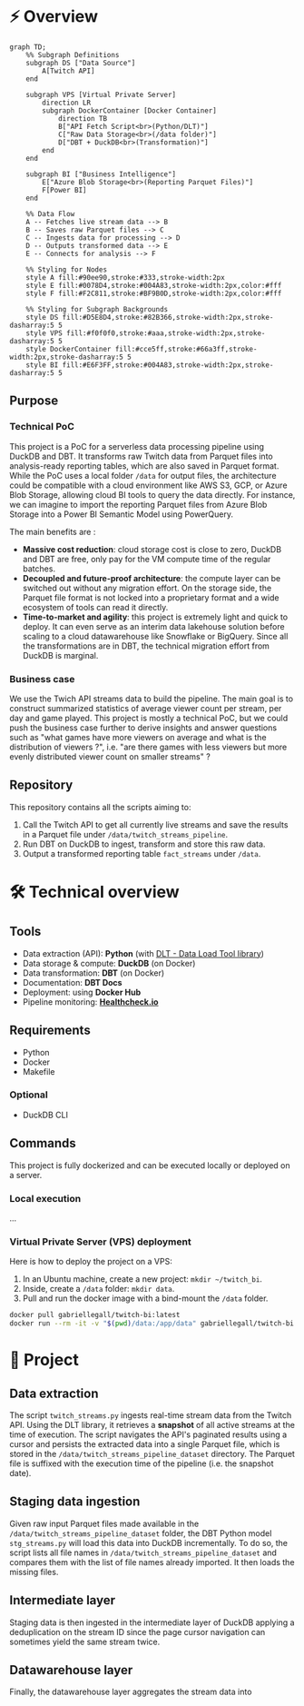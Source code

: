 # ⚡ Overview

```mermaid
graph TD;
    %% Subgraph Definitions
    subgraph DS ["Data Source"]
        A[Twitch API]
    end

    subgraph VPS [Virtual Private Server]
        direction LR
        subgraph DockerContainer [Docker Container]
            direction TB
            B["API Fetch Script<br>(Python/DLT)"]
            C["Raw Data Storage<br>(/data folder)"]
            D["DBT + DuckDB<br>(Transformation)"]
        end
    end

    subgraph BI ["Business Intelligence"]
        E["Azure Blob Storage<br>(Reporting Parquet Files)"]
        F[Power BI]
    end

    %% Data Flow
    A -- Fetches live stream data --> B
    B -- Saves raw Parquet files --> C
    C -- Ingests data for processing --> D
    D -- Outputs transformed data --> E
    E -- Connects for analysis --> F

    %% Styling for Nodes
    style A fill:#90ee90,stroke:#333,stroke-width:2px
    style E fill:#0078D4,stroke:#004A83,stroke-width:2px,color:#fff
    style F fill:#F2C811,stroke:#BF9B0D,stroke-width:2px,color:#fff

    %% Styling for Subgraph Backgrounds
    style DS fill:#D5E8D4,stroke:#82B366,stroke-width:2px,stroke-dasharray:5 5
    style VPS fill:#f0f0f0,stroke:#aaa,stroke-width:2px,stroke-dasharray:5 5
    style DockerContainer fill:#cce5ff,stroke:#66a3ff,stroke-width:2px,stroke-dasharray:5 5
    style BI fill:#E6F3FF,stroke:#004A83,stroke-width:2px,stroke-dasharray:5 5
```

## Purpose
### Technical PoC
This project is a PoC for a serverless data processing pipeline using DuckDB and DBT. It transforms raw Twitch data from Parquet files into analysis-ready reporting tables, which are also saved in Parquet format. 
While the PoC uses a local folder `/data` for output files, the architecture could be compatible with a cloud environment like AWS S3, GCP, or Azure Blob Storage, allowing cloud BI tools to query the data directly. For instance, we can imagine to import the reporting Parquet files from Azure Blob Storage into a Power BI Semantic Model using PowerQuery.

The main benefits are :
- **Massive cost reduction**: cloud storage cost is close to zero, DuckDB and DBT are free, only pay for the VM compute time of the regular batches.
- **Decoupled and future-proof architecture**: the compute layer can be switched out without any migration effort. On the storage side, the Parquet file format is not locked into a proprietary format and a wide ecosystem of tools can read it directly.
- **Time-to-market and agility**: this project is extremely light and quick to deploy. It can even serve as an interim data lakehouse solution before scaling to a cloud datawarehouse like Snowflake or BigQuery. Since all the transformations are in DBT, the technical migration effort from DuckDB is marginal.

### Business case
We use the Twich API streams data to build the pipeline. The main goal is to construct summarized statistics of average viewer count per stream, per day and game played.
This project is mostly a technical PoC, but we could push the business case further to derive insights and answer questions such as "what games have more viewers on average and what is the distribution of viewers ?", i.e. "are there games with less viewers but more evenly distributed viewer count on smaller streams" ?

## Repository
This repository contains all the scripts aiming to: 
1. Call the Twitch API to get all currently live streams and save the results in a Parquet file under `/data/twitch_streams_pipeline`.
2. Run DBT on DuckDB to ingest, transform and store this raw data.
3. Output a transformed reporting table `fact_streams` under `/data`.

# 🛠️ Technical overview
## Tools
- Data extraction (API): **Python** (with [DLT - Data Load Tool library](https://dlthub.com))
- Data storage & compute: **DuckDB** (on Docker)
- Data transformation: **DBT** (on Docker)
- Documentation: **DBT Docs**
- Deployment: using **Docker Hub**
- Pipeline monitoring: [**Healthcheck.io**](https://healthchecks.io/)

## Requirements
- Python
- Docker
- Makefile

### Optional
- DuckDB CLI

## Commands
This project is fully dockerized and can be executed locally or deployed on a server.

### Local execution
...

### Virtual Private Server (VPS) deployment
Here is how to deploy the project on a VPS:
1. In an Ubuntu machine, create a new project: `mkdir ~/twitch_bi`.
2. Inside, create a `/data` folder: `mkdir data`.
3. Pull and run the docker image with a bind-mount the `/data` folder.
```bash
docker pull gabriellegall/twitch-bi:latest
docker run --rm -it -v "$(pwd)/data:/app/data" gabriellegall/twitch-bi:latest
```

# 📂 Project

## Data extraction
The script `twitch_streams.py` ingests real-time stream data from the Twitch API. Using the DLT library, it retrieves a **snapshot** of all active streams at the time of execution. The script navigates the API's paginated results using a cursor and persists the extracted data into a single Parquet file, which is stored in the `/data/twitch_streams_pipeline_dataset` directory. The Parquet file is suffixed with the execution time of the pipeline (i.e. the snapshot date).

## Staging data ingestion
Given raw input Parquet files made available in the `/data/twitch_streams_pipeline_dataset` folder, the DBT Python model `stg_streams.py` will load this data into DuckDB incrementally.
To do so, the script lists all file names in `/data/twitch_streams_pipeline_dataset` and compares them with the list of file names already imported. It then loads the missing files.

## Intermediate layer
Staging data is then ingested in the intermediate layer of DuckDB applying a deduplication on the stream ID since the page cursor navigation can sometimes yield the same stream twice.

## Datawarehouse layer
Finally, the datawarehouse layer aggregates the stream data into 
